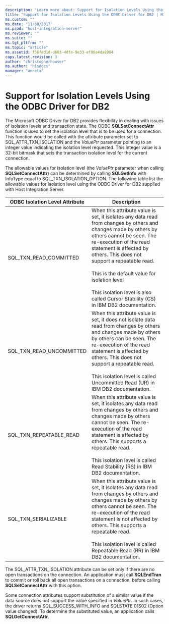 ```yaml
---
description: "Learn more about: Support for Isolation Levels Using the ODBC Driver for DB2"
title: "Support for Isolation Levels Using the ODBC Driver for DB2 | Microsoft Docs"
ms.custom: ""
ms.date: "11/30/2017"
ms.prod: "host-integration-server"
ms.reviewer: ""
ms.suite: ""
ms.tgt_pltfrm: ""
ms.topic: "article"
ms.assetid: f56fed1d-d603-4dfa-9e33-ef96a4da8964
caps.latest.revision: 3
author: "christopherhouser"
ms.author: "hisdocs"
manager: "anneta"
---
```

# Support for Isolation Levels Using the ODBC Driver for DB2
The Microsoft ODBC Driver for DB2 provides flexibility in dealing with issues of isolation levels and transaction state. The ODBC **SQLSetConnectAttr** function is used to set the isolation level that is to be used for a connection. This function would be called with the attribute parameter set to SQL_ATTR_TXN_ISOLATION and the *ValuePtr* parameter pointing to an integer value indicating the isolation level requested. This integer value is a 32-bit bitmask that sets the transaction isolation level for the current connection.  
  
 The allowable values for isolation level (the *ValuePtr* parameter when calling **SQLSetConnectAttr**) can be determined by calling **SQLGetInfo** with InfoType equal to SQL_TXN_ISOLATION_OPTION. The following table list the allowable values for isolation level using the ODBC Driver for DB2 supplied with Host Integration Server.  
  
|ODBC Isolation Level Attribute|Description|  
|------------------------------------|-----------------|  
|SQL_TXN_READ_COMMITTED|When this attribute value is set, it isolates any data read from changes by others and changes made by others by others cannot be seen. The re-execution of the read statement is affected by others. This does not support a repeatable read.<br /><br /> This is the default value for isolation level<br /><br /> This isolation level is also called Cursor Stability (CS) in IBM DB2 documentation.|  
|SQL_TXN_READ_UNCOMMITTED|When this attribute value is set, it does not isolate data read from changes by others and changes made by others by others can be seen. The re-execution of the read statement is affected by others. This does not support a repeatable read.<br /><br /> This isolation level is called Uncommitted Read (UR) in IBM DB2 documentation.|  
|SQL_TXN_REPEATABLE_READ|When this attribute value is set, it isolates any data read from changes by others and changes made by others cannot be seen. The re-execution of the read statement is affected by others. This supports a repeatable read.<br /><br /> This isolation level is called Read Stability (RS) in IBM DB2 documentation.|  
|SQL_TXN_SERIALIZABLE|When this attribute value is set, it isolates any data read from changes by others and changes made by others by others cannot be seen. The re-execution of the read statement is not affected by others. This supports a repeatable read.<br /><br /> This isolation level is called Repeatable Read (RR) in IBM DB2 documentation.|  
  
 The SQL_ATTR_TXN_ISOLATION attribute can be set only if there are no open transactions on the connection. An application must call **SQLEndTran** to commit or roll back all open transactions on a connection, before calling **SQLSetConnectAttr** with this option.  
  
 Some connection attributes support substitution of a similar value if the data source does not support the value specified in *ValuePtr*. In such cases, the driver returns SQL_SUCCESS_WITH_INFO and SQLSTATE 01S02 (Option value changed). To determine the substituted value, an application calls **SQLGetConnectAttr**.
